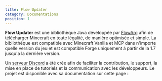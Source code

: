 ```yaml
---
title: Flow Updater
category: Documentations
position: 1
---
```


**Flow Updater** est une bibliothèque Java développée par [FlowArg](https://github.com/FlowArg) afin de télécharger Minecraft en toute légalité, de manière optimisée et simple. La bibliothèque est compatible avec Minecraft Vanilla et MCP dans n'importe quelle version du jeu et est compatible Forge uniquement à partir de la 1.7 jusqu'a la dernière version.



Un  [serveur Discord](https://discord.gg/yvv78kV) a été crée afin de faciliter la contribution, le support, la mise en place de tutoriels et la communication avec les développeurs.
Le projet est disponible avec sa documentation sur cette page :

<Github repo="FlowArg/FlowUpdater" class="mx-16 mt-4"/>

